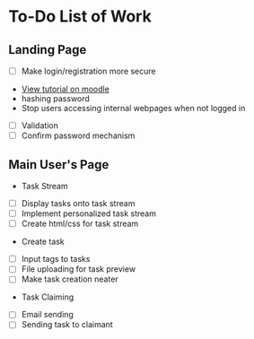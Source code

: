 # To-Do List of Work

## Landing Page

- [ ] Make login/registration more secure <br>
* [View tutorial on moodle](http://moodle2.csis.ul.ie) <br>
* hashing password<br>
* Stop users accessing internal webpages when not logged in<br>
- [ ] Validation
- [ ] Confirm password mechanism

## Main User's Page
* Task Stream
- [ ] Display tasks onto task stream
- [ ] Implement personalized task stream
- [ ] Create html/css for task stream
* Create task
- [ ] Input tags to tasks
- [ ] File uploading for task preview
- [ ] Make task creation neater
* Task Claiming
- [ ] Email sending
- [ ] Sending task to claimant
